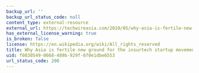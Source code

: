 ```yaml
---
backup_url: ''
backup_url_status_code: null
content_type: external-resource
external_url: https://techwireasia.com/2020/05/why-asia-is-fertile-new-ground-for-the-insurtech-startup-movement/
has_external_license_warning: true
is_broken: false
license: https://en.wikipedia.org/wiki/All_rights_reserved
title: Why Asia is fertile new ground for the insurtech startup movement
uid: f0830549-0668-489b-929f-6f0e1dbe6553
url_status_code: 200
---
```

